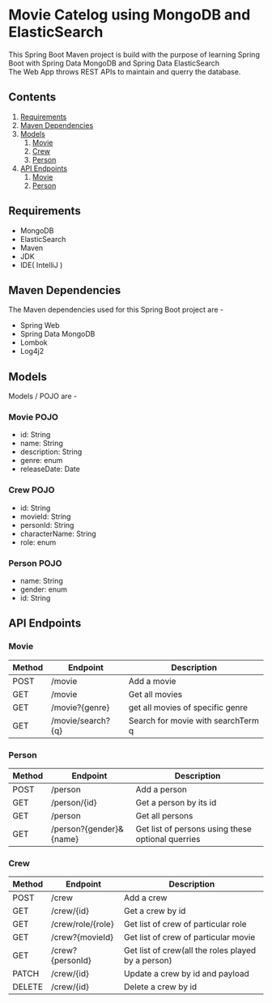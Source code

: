# Movie Catelog using MongoDB and ElasticSearch

This Spring Boot Maven project is build with the purpose of learning Spring Boot with Spring Data MongoDB and Spring Data ElasticSearch     
The Web App throws REST APIs to maintain and querry the database.

## Contents

1. [Requirements](#requirements)
2. [Maven Dependencies](#maven-dependencies)
3. [Models](#models)
   1. [Movie](#movie-pojo)
   2. [Crew](#crew-pojo)
   3. [Person](#person-pojo)
4. [API Endpoints](#api-endpoints)
   1. [Movie](#movie)
   2. [Person](#person)

## Requirements
- MongoDB
- ElasticSearch
- Maven
- JDK
- IDE( IntelliJ )

## Maven Dependencies
The Maven dependencies used for this Spring Boot project are - 
- Spring Web
- Spring Data MongoDB
- Lombok
- Log4j2

## Models 
Models / POJO are - 
### Movie POJO
- id: String
- name: String
- description: String
- genre: enum
- releaseDate: Date
### Crew POJO
- id: String
- movieId: String
- personId: String
- characterName: String
- role: enum
### Person POJO
- name: String
- gender: enum
- id: String

## API Endpoints
### Movie
Method | Endpoint | Description
-------|----------|-------------
POST | /movie | Add a movie
GET | /movie | Get all movies 
GET | /movie?{genre} | get all movies of specific genre
GET | /movie/search?{q} | Search for movie with searchTerm q

### Person
Method | Endpoint | Description
-------|----------|-------------
POST | /person | Add a person
GET | /person/{id} | Get a person by its id
GET | /person | Get all persons
GET | /person?{gender}&{name} | Get list of persons using these optional querries

### Crew
Method | Endpoint | Description
-------|----------|-------------
POST | /crew | Add a crew
GET | /crew/{id} | Get a crew by id
GET | /crew/role/{role} | Get list of crew of particular role
GET | /crew?{movieId} | Get list of crew of particular movie
GET | /crew?{personId} | Get list of crew(all the roles played by a person)
PATCH | /crew/{id} | Update a crew by id and payload
DELETE | /crew/{id} | Delete a crew by id